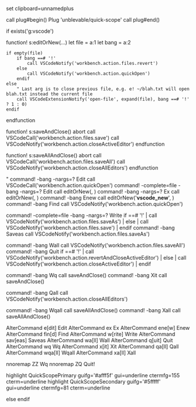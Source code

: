 set clipboard=unnamedplus

call plug#begin()
Plug 'unblevable/quick-scope'
call plug#end()

if exists('g:vscode')

function! s:editOrNew(...)
let file = a:1
let bang = a:2

    if empty(file)
        if bang ==# '!'
            call VSCodeNotify('workbench.action.files.revert')
        else
            call VSCodeNotify('workbench.action.quickOpen')
        endif
    else
        " Last arg is to close previous file, e.g. e! ~/blah.txt will open blah.txt instead the current file
        call VSCodeExtensionNotify('open-file', expand(file), bang ==# '!' ? 1 : 0)
    endif

endfunction

function! s:saveAndClose() abort
call VSCodeCall('workbench.action.files.save')
call VSCodeNotify('workbench.action.closeActiveEditor')
endfunction

function! s:saveAllAndClose() abort
call VSCodeCall('workbench.action.files.saveAll')
call VSCodeNotify('workbench.action.closeAllEditors')
endfunction

" command! -bang -nargs=? Edit call VSCodeCall('workbench.action.quickOpen')
command! -complete=file -bang -nargs=? Edit call <SID>editOrNew(<q-args>, <q-bang>)
command! -bang -nargs=? Ex call <SID>editOrNew(<q-args>, <q-bang>)
command! -bang Enew call <SID>editOrNew('**vscode_new**', <q-bang>)
command! -bang Find call VSCodeNotify('workbench.action.quickOpen')

command! -complete=file -bang -nargs=? Write if <q-bang> ==# '!' | call VSCodeNotify('workbench.action.files.saveAs') | else | call VSCodeNotify('workbench.action.files.save') | endif
command! -bang Saveas call VSCodeNotify('workbench.action.files.saveAs')

command! -bang Wall call VSCodeNotify('workbench.action.files.saveAll')
command! -bang Quit if <q-bang> ==# '!' | call VSCodeNotify('workbench.action.revertAndCloseActiveEditor') | else | call VSCodeNotify('workbench.action.closeActiveEditor') | endif

command! -bang Wq call <SID>saveAndClose()
command! -bang Xit call <SID>saveAndClose()

command! -bang Qall call VSCodeNotify('workbench.action.closeAllEditors')

command! -bang Wqall call <SID>saveAllAndClose()
command! -bang Xall call <SID>saveAllAndClose()

AlterCommand e[dit] Edit
AlterCommand ex Ex
AlterCommand ene[w] Enew
AlterCommand fin[d] Find
AlterCommand w[rite] Write
AlterCommand sav[eas] Saveas
AlterCommand wa[ll] Wall
AlterCommand q[uit] Quit
AlterCommand wq Wq
AlterCommand x[it] Xit
AlterCommand qa[ll] Qall
AlterCommand wqa[ll] Wqall
AlterCommand xa[ll] Xall

nnoremap ZZ <Cmd>Wq<CR>
nnoremap ZQ <Cmd>Quit!<CR>

highlight QuickScopePrimary guifg='#afff5f' gui=underline ctermfg=155 cterm=underline
highlight QuickScopeSecondary guifg='#5fffff' gui=underline ctermfg=81 cterm=underline

else
endif
